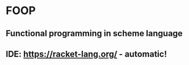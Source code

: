 # FOOP
## Functional programming in scheme language 
## IDE: https://racket-lang.org/ - automatic! 
